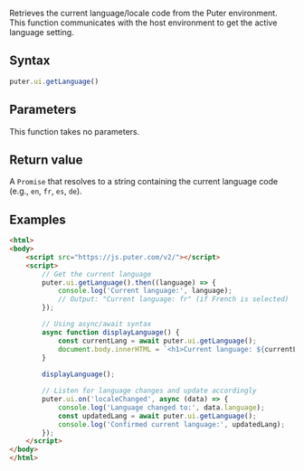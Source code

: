 Retrieves the current language/locale code from the Puter environment. This function communicates with the host environment to get the active language setting.

## Syntax
```js
puter.ui.getLanguage()
```

## Parameters

This function takes no parameters.

## Return value 
A `Promise` that resolves to a string containing the current language code (e.g., `en`, `fr`, `es`, `de`).

## Examples
```html
<html>
<body>
    <script src="https://js.puter.com/v2/"></script>
    <script>
        // Get the current language
        puter.ui.getLanguage().then((language) => {
            console.log('Current language:', language);
            // Output: "Current language: fr" (if French is selected)
        });

        // Using async/await syntax
        async function displayLanguage() {
            const currentLang = await puter.ui.getLanguage();
            document.body.innerHTML = `<h1>Current language: ${currentLang}</h1>`;
        }
        
        displayLanguage();

        // Listen for language changes and update accordingly
        puter.ui.on('localeChanged', async (data) => {
            console.log('Language changed to:', data.language);
            const updatedLang = await puter.ui.getLanguage();
            console.log('Confirmed current language:', updatedLang);
        });
    </script>
</body>
</html>
```